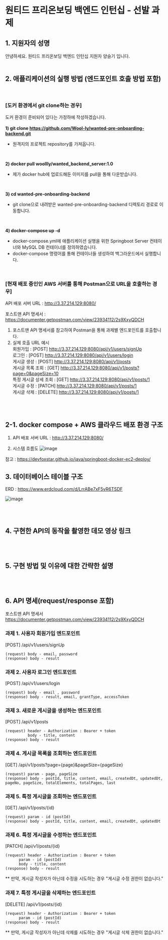 # 원티드 프리온보딩 백엔드 인턴십 - 선발 과제

## 1. 지원자의 성명
안녕하세요. 원티드 프리온보딩 백엔드 인턴십 지원자 양슬기 입니다.
<br>
<br>
## 2. 애플리케이션의 실행 방법 (엔드포인트 호출 방법 포함)
<br>

### [도커 환경에서 git clone하는 경우]
도커 환경이 준비되어 있다는 가정하에 작성하겠습니다.
<br>
<br>
**1) git clone https://github.com/Wool-ly/wanted-pre-onboarding-backend.git**
<br>
   - 원격지의 프로젝트 repository를 가져옵니다.
<br>

**2) docker pull woollly/wanted_backend_server:1.0**
<br>
   - 제가 docker hub에 업로드해둔 이미지를 pull을 통해 다운받습니다.
<br>

**3) cd wanted-pre-onboarding-backend**
<br>     
   - git clone으로 내려받은 wanted-pre-onboarding-backend 디렉토리 경로로 이동합니다.
<br>

**4) docker-compose up -d**
<br>
   - docker-compose.yml에 애플리케이션 실행을 위한 Springboot Server 컨테이너와 MySQL DB 컨테이너를 정의하였습니다.
   - docker-compose 명령어를 통해 컨테이너들 생성하여 백그라운드에서 실행합니다.
<br>

### [현재 배포 중인인 AWS 서버를 통해 Postman으로 URL을 호출하는 경우]

API 배포 서버 URL : http://3.37.214.129:8080/

포스트맨 API 명세서 : https://documenter.getpostman.com/view/23934112/2s9XxyQDCH

1) 포스트맨 API 명세서를 참고하여 Postman을 통해 과제별 엔드포인트를 호출합니다.
2) 실제 호출 URL 예시
   <br>
   회원가입 : [POST] http://3.37.214.129:8080/api/v1/users/signUp
   <br>
   로그인 : [POST] http://3.37.214.129:8080/api/v1/users/login
   <br>
   게시글 생성 : [POST] http://3.37.214.129:8080/api/v1/posts
   <br>
   게시글 목록 조회 : [GET] http://3.37.214.129:8080/api/v1/posts?page=0&pageSize=10
   <br>
   특정 게시글 상세 조회 :  [GET] http://3.37.214.129:8080/api/v1/posts/1
   <br>
   게시글 수정 : [PATCH] http://3.37.214.129:8080/api/v1/posts/1
   <br>
   게시글 삭제 : [DELETE] http://3.37.214.129:8080/api/v1/posts/1
<br>
<br>


## 2-1. docker compose + AWS 클라우드 배포 환경 구조

1) API 배포 서버 URL : http://3.37.214.129:8080/

2) 시스템 흐름도
![image](https://github.com/Wool-ly/wanted-pre-onboarding-backend/assets/78457967/925d9f16-bf82-4ee2-8428-cbbae97adaec)



참고 : https://devfoxstar.github.io/java/springboot-docker-ec2-deploy/

## 3. 데이터베이스 테이블 구조

ERD : https://www.erdcloud.com/d/LrrABe7xF5vR6TSDF

![image](https://github.com/Wool-ly/wanted-pre-onboarding-backend/assets/78457967/2b5c1741-0ed4-415d-ba70-f4c2217b30f2)


<br>
<br>

## 4. 구현한 API의 동작을 촬영한 데모 영상 링크
<br>
<br>

## 5. 구현 방법 및 이유에 대한 간략한 설명
<br>
<br>

## 6. API 명세(request/response 포함) 

포스트맨 API 명세서
https://documenter.getpostman.com/view/23934112/2s9XxyQDCH

### 과제 1. 사용자 회원가입 엔드포인트

[POST] /api/v1/users/signUp
```
(request) body - email, password
(response) body - result
```

### 과제 2. 사용자 로그인 엔드포인트

[POST] /api/v1/users/login

```
(request) body - email , password
(response) body - result, email, grantType, accessToken
```
### 과제 3. 새로운 게시글을 생성하는 엔드포인트

[POST] /api/v1/posts
```
(request) header - Authorization : Bearer + token
      	  body - title, content
(response) body - result
```

### 과제 4. 게시글 목록을 조회하는 엔드포인트

[GET] /api/v1/posts?page={page}&pageSize={pageSize}
```
(request) param - page, pageSize
(response) body - postId, title, content, email, createdDt, updatedDt, pageNo, pageSize, totalElements, totalPages, last
```

### 과제 5. 특정 게시글을 조회하는 엔드포인트

[GET] /api/v1/posts/{id}
```
(request) param - id (postId)
(response) body - postId, title, content, email, createdDt, updatedDt
```

### 과제 6. 특정 게시글을 수정하는 엔드포인트

[PATCH] /api/v1/posts/{id}
```
(request) header - Authorization : Bearer + token 
	  param - id (postId)
	  body - title, content
(response) body - result
```

** 만약, 게시글 작성자가 아닌데 수정을 시도하는 경우 "게시글 수정 권한이 없습니다."

### 과제 7. 특정 게시글을 삭제하는 엔드포인트

[DELETE] /api/v1/posts/{id}
```
(request) header - Authorization : Bearer + token 
	  param - id (postId)
(response) body - result
```

** 만약, 게시글 작성자가 아닌데 삭제를 시도하는 경우 "게시글 삭제 권한이 없습니다."

<br>
<br>

